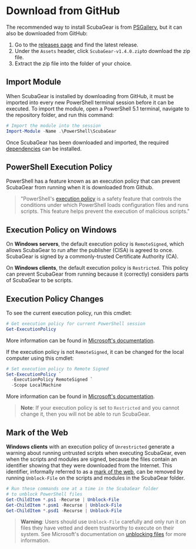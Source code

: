 # Download from GitHub

The recommended way to install ScubaGear is from [PSGallery](psgallery.md), but it can also be downloaded from GitHub:

1. Go to the [releases page](https://github.com/cisagov/ScubaGear/releases) and find the latest release.
2. Under the `Assets` header, click `ScubaGear-v1.4.0.zip`to download the zip file.
3. Extract the zip file into the folder of your choice.

## Import Module

When ScubaGear is installed by downloading from GitHub, it must be imported into every new PowerShell terminal session before it can be executed. To import the module, open a PowerShell 5.1 terminal, navigate to the repository folder, and run this command:

```powershell
# Import the module into the session
Import-Module -Name .\PowerShell\ScubaGear 
```

Once ScubaGear has been downloaded and imported, the required [dependencies](../prerequisites/dependencies.md) can be installed.

## PowerShell Execution Policy

PowerShell has a feature known as an execution policy that can prevent ScubaGear from running when it is downloaded from Github.

>"PowerShell's [execution policy](https://learn.microsoft.com/en-us/powershell/module/microsoft.powershell.core/about/about_execution_policies?view=powershell-5.1) is a safety feature that controls the conditions under which PowerShell loads configuration files and runs scripts. This feature helps prevent the execution of malicious scripts."  

## Execution Policy on Windows 

On **Windows servers**, the default execution policy is `RemoteSigned`, which allows ScubaGear to run after the publisher (CISA) is agreed to once. ScubaGear is signed by a commonly-trusted Certificate Authority (CA). 

On **Windows clients**, the default execution policy is `Restricted`. This policy can prevent ScubaGear from running because it (correctly) considers parts of ScubaGear to be scripts.  

## Execution Policy Changes

To see the current execution policy, run this cmdlet:

```powershell
# Get execution policy for current PowerShell session
Get-ExecutionPolicy
```

More information can be found in [Microsoft's documentation](https://learn.microsoft.com/en-us/powershell/module/microsoft.powershell.security/get-executionpolicy?view=powershell-5.1).

If the execution policy is not `RemoteSigned`, it can be changed for the local computer using this cmdlet:

```powershell
# Set execution policy to Remote Signed
Set-ExecutionPolicy `
  -ExecutionPolicy RemoteSigned `
  -Scope LocalMachine
```

More information can be found in [Microsoft's documentation](https://learn.microsoft.com/en-us/powershell/module/microsoft.powershell.security/set-executionpolicy?view=powershell-5.1).

> **Note**: If your execution policy is set to `Restricted` and you cannot change it, then you will not be able to run ScubaGear.

## Mark of the Web

**Windows clients** with an execution policy of `Unrestricted` generate a warning about running untrusted scripts when executing ScubaGear, even when the scripts and modules are signed, because the files contain an identifier showing that they were downloaded from the Internet. This identifier, informally referred to as a [mark of the web](https://learn.microsoft.com/en-us/powershell/module/microsoft.powershell.core/about/about_execution_policies?view=powershell-7.4#manage-signed-and-unsigned-scripts), can be removed by running `Unblock-File` on the scripts and modules in the ScubaGear folder. 


```powershell
# Run these commands one at a time in the ScubaGear folder
# to unblock PowerShell files
Get-ChildItem *.ps1 -Recurse | Unblock-File
Get-ChildItem *.psm1 -Recurse | Unblock-File
Get-ChildItem *.psd1 -Recurse | Unblock-File
```

> **Warning**: Users should use `Unblock-File` carefully and only run it on files they have vetted and deem trustworthy to execute on their system. See Microsoft's documentation on [unblocking files](https://learn.microsoft.com/en-us/powershell/module/microsoft.powershell.utility/unblock-file?view=powershell-5.1) for more information.
